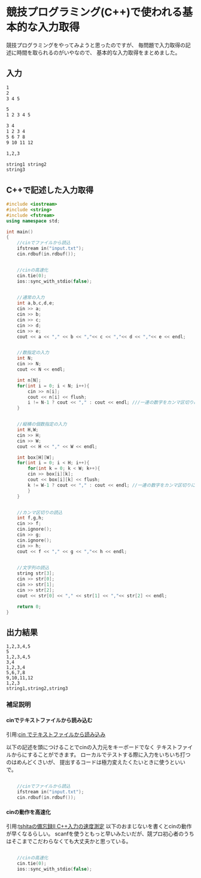 # 競技プログラミング(C++)で使われる基本的な入力取得
競技プログラミングをやってみようと思ったのですが、
毎問題で入力取得の記述に時間を取られるのがいやなので、
基本的な入力取得をまとめました。


## 入力

```input.txt
1
2 
3 4 5

5
1 2 3 4 5

3 4
1 2 3 4
5 6 7 8
9 10 11 12

1,2,3

string1 string2
string3
```

## C++で記述した入力取得

```main.cpp
#include <iostream>
#include <string>
#include <fstream>
using namespace std;

int main()
{
    //cinでファイルから読込
    ifstream in("input.txt");
    cin.rdbuf(in.rdbuf());


    //cinの高速化
    cin.tie(0);
    ios::sync_with_stdio(false);
    

    //通常の入力
    int a,b,c,d,e;
    cin >> a;
    cin >> b;
    cin >> c;
    cin >> d;
    cin >> e;
    cout << a << "," << b << ","<< c << ","<< d << ","<< e << endl;


    //数指定の入力
    int N;
    cin >> N;
    cout << N << endl;

    int n[N];
    for(int i = 0; i < N; i++){
        cin >> n[i];
        cout << n[i] << flush;
        i != N-1 ? cout << "," : cout << endl; ///一連の数字をカンマ区切りにし最後に改行を加える
    }


    //縦横の個数指定の入力
    int H,W;
    cin >> H;
    cin >> W;
    cout << H << "," << W << endl;

    int box[H][W];
    for(int i = 0; i < H; i++){
        for(int k = 0; k < W; k++){
        cin >> box[i][k];
        cout << box[i][k] << flush;
        k != W-1 ? cout << "," : cout << endl; //一連の数字をカンマ区切りにし最後に改行を加える
        }
    }


    //カンマ区切りの読込
    int f,g,h;
    cin >> f;
    cin.ignore();
    cin >> g;
    cin.ignore();
    cin >> h;
    cout << f << "," << g << ","<< h << endl;
    

    //文字列の読込
    string str[3];
    cin >> str[0];
    cin >> str[1];
    cin >> str[2];
    cout << str[0] << "," << str[1] << ","<< str[2] << endl;

    return 0;
}
```

## 出力結果
```out
1,2,3,4,5
5
1,2,3,4,5
3,4
1,2,3,4
5,6,7,8
9,10,11,12
1,2,3
string1,string2,string3
```

### 補足説明
#### cinでテキストファイルから読み込む
引用:[cin でテキストファイルから読み込み](https://qiita.com/_meki/items/559ff91f3e695de5600f)

以下の記述を頭につけることでcinの入力元をキーボードでなく
テキストファイルからにすることができます。
ローカルでテストする際に入力をいちいち打つのはめんどくさいが、
提出するコードは極力変えたくたいときに使うといいで。

```cpp

    //cinでファイルから読込
    ifstream in("input.txt");
    cin.rdbuf(in.rdbuf());
```

#### cinの動作を高速化
引用:[tshitaの備忘録Ⅱ C++入力の速度測定](http://tatanaideyo.hatenablog.com/entry/2014/10/24/214714)
以下のおまじないを書くとcinの動作が早くなるらしい。
scanfを使うともっと早いみたいだが、競プロ初心者のうちはそこまでこだわらなくても大丈夫かと思っている。

```cpp

    //cinの高速化
    cin.tie(0);
    ios::sync_with_stdio(false);
```
